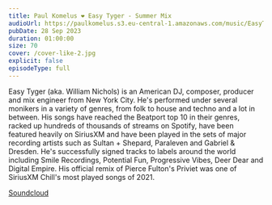 ```yaml
---
title: Paul Komelus ❤️ Easy Tyger - Summer Mix
audioUrl: https://paulkomelus.s3.eu-central-1.amazonaws.com/music/EasyTyger-Summer-Mix-2023.mp3
pubDate: 28 Sep 2023
duration: 01:00:00
size: 70
cover: /cover-like-2.jpg
explicit: false
episodeType: full
---
```

Easy Tyger (aka. William Nichols) is an American DJ, composer, producer and mix engineer from New York City. He's performed under several monikers in a variety of genres, from folk to house and techno and a lot in between. His songs have reached the Beatport top 10 in their genres, racked up hundreds of thousands of streams on Spotify, have been featured heavily on SiriusXM and have been played in the sets of major recording artists such as Sultan + Shepard, Paraleven and Gabriel & Dresden. He's successfully signed tracks to labels around the world including Smile Recordings, Potential Fun, Progressive Vibes, Deer Dear and Digital Empire. His official remix of Pierce Fulton's Priviet was one of SiriusXM Chill's most played songs of 2021.

[Soundcloud](https://soundcloud.com/easytygermusic)